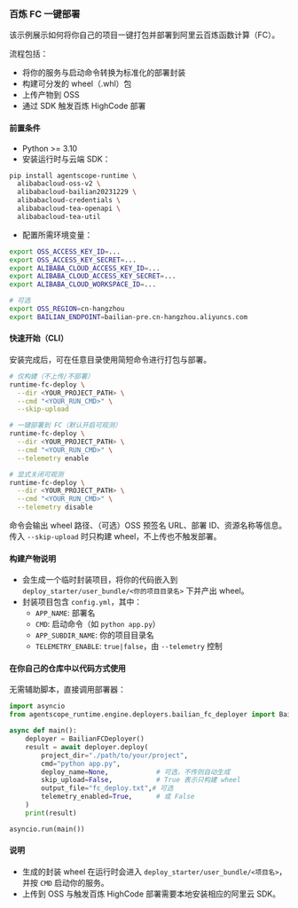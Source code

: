 ### 百炼 FC 一键部署

该示例展示如何将你自己的项目一键打包并部署到阿里云百炼函数计算（FC）。

流程包括：
- 将你的服务与启动命令转换为标准化的部署封装
- 构建可分发的 wheel（.whl）包
- 上传产物到 OSS
- 通过 SDK 触发百炼 HighCode 部署

#### 前置条件
- Python >= 3.10
- 安装运行时与云端 SDK：
```bash
pip install agentscope-runtime \
  alibabacloud-oss-v2 \
  alibabacloud-bailian20231229 \
  alibabacloud-credentials \
  alibabacloud-tea-openapi \
  alibabacloud-tea-util
```

- 配置所需环境变量：
```bash
export OSS_ACCESS_KEY_ID=...
export OSS_ACCESS_KEY_SECRET=...
export ALIBABA_CLOUD_ACCESS_KEY_ID=...
export ALIBABA_CLOUD_ACCESS_KEY_SECRET=...
export ALIBABA_CLOUD_WORKSPACE_ID=...

# 可选
export OSS_REGION=cn-hangzhou
export BAILIAN_ENDPOINT=bailian-pre.cn-hangzhou.aliyuncs.com
```

#### 快速开始（CLI）
安装完成后，可在任意目录使用简短命令进行打包与部署。

```bash
# 仅构建（不上传/不部署）
runtime-fc-deploy \
  --dir <YOUR_PROJECT_PATH> \
  --cmd "<YOUR_RUN_CMD>" \
  --skip-upload

# 一键部署到 FC（默认开启可观测）
runtime-fc-deploy \
  --dir <YOUR_PROJECT_PATH> \
  --cmd "<YOUR_RUN_CMD>" \
  --telemetry enable

# 显式关闭可观测
runtime-fc-deploy \
  --dir <YOUR_PROJECT_PATH> \
  --cmd "<YOUR_RUN_CMD>" \
  --telemetry disable
```

命令会输出 wheel 路径、（可选）OSS 预签名 URL、部署 ID、资源名称等信息。传入 `--skip-upload` 时只构建 wheel，不上传也不触发部署。

#### 构建产物说明
- 会生成一个临时封装项目，将你的代码嵌入到 `deploy_starter/user_bundle/<你的项目目录名>` 下并产出 wheel。
- 封装项目包含 `config.yml`，其中：
  - `APP_NAME`: 部署名
  - `CMD`: 启动命令（如 `python app.py`）
  - `APP_SUBDIR_NAME`: 你的项目目录名
  - `TELEMETRY_ENABLE`: `true|false`，由 `--telemetry` 控制

#### 在你自己的仓库中以代码方式使用
无需辅助脚本，直接调用部署器：

```python
import asyncio
from agentscope_runtime.engine.deployers.bailian_fc_deployer import BailianFCDeployer

async def main():
    deployer = BailianFCDeployer()
    result = await deployer.deploy(
        project_dir="./path/to/your/project",
        cmd="python app.py",
        deploy_name=None,            # 可选，不传则自动生成
        skip_upload=False,           # True 表示只构建 wheel
        output_file="fc_deploy.txt",# 可选
        telemetry_enabled=True,      # 或 False
    )
    print(result)

asyncio.run(main())
```

#### 说明
- 生成的封装 wheel 在运行时会进入 `deploy_starter/user_bundle/<项目名>`，并按 `CMD` 启动你的服务。
- 上传到 OSS 与触发百炼 HighCode 部署需要本地安装相应的阿里云 SDK。


